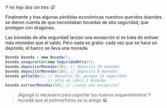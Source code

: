 _Y no hay dos sin tres :stuck_out_tongue:_

Finalmente y tras algunas pérdidas económicas nuestros queridos duendes se dieron cuenta de que necesitaban bovedas de alta seguridad, que protegen con dragones. 

Las bóvedas de alta seguridad lanzan una excepción si se trata de extraer más monedas que el saldo. Pero nada es gratis: cada vez que se hace un depósito, el banco se lleva una moneda. 

```java
Boveda boveda = new Boveda();
boveda.asegurarCon(new SeguridadAlta());
boveda.depositarMonedas(20); // deposita 19 monedas
boveda.depositarMonedas(10); // deposita 9 monedas
boveda.getSaldo(); // devuelve 29, porque la seguridad 
                   // alta se cobró 2 monedas
boveda.extraerMonedas(50); // ¡lanza una excepción!
```

> ¡Agregá lo necesario para soportar los nuevos requerimientos! Y recordá que el polimorfismo es tu amigo :grin:.

